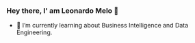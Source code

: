 ### Hey there, I' am Leonardo Melo 👋

<!--
**leomd11/leomd11** is a ✨ _special_ ✨ repository because its `README.md` (this file) appears on your GitHub profile.


<!----Here are some ideas to get you started:

<!---- 🔭 I’m currently working on ...-->
- 🌱 I’m currently learning about Business Intelligence and Data Engineering.
<!---  👯 I’m looking to collaborate on ...
- 🤔 I’m looking for help with ...
- 💬 Ask me about ...
- 📫 How to reach me: ...
- 😄 Pronouns: ...
- ⚡ Fun fact: ...
-->
